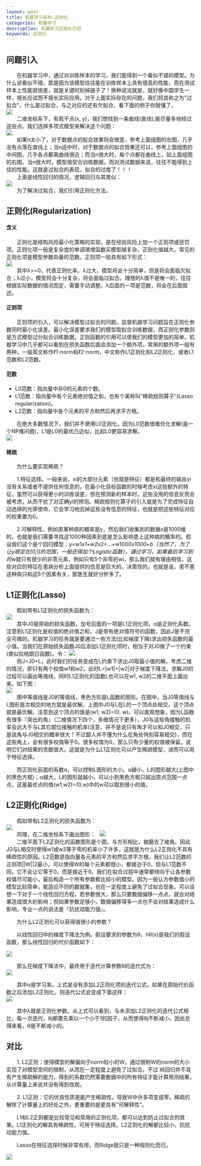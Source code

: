 ```yaml
---
layout: post
title: 机器学习系列-正则化
categories: 机器学习
description: 机器学习正则化介绍
keywords: 正则化
---
```


## 问题引入

&emsp;&emsp;在机器学习中，通过对训练样本的学习，我们能得到一个看似不错的模型。为什么说看似不错，那是因为该模型往往能在训练样本上具有很高的性能，而在测试样本上性能就很差，就是关键时刻掉链子了！换种说法就是，就好像中国学生一样，擅长应试而不擅长实际应用。对于上面实际存在的问题，我们将其称之为"过拟合"，什么是过拟合，与之对应的还有欠拟合，看下面的例子你就懂了。  
![](http://ww1.sinaimg.cn/large/005L0VzSgy1frgh8nye3hj30t8099gnn.jpg)  
&emsp;&emsp;二维坐标系下，有若干点(x, y)，我们想找到一条曲线(直线),能尽量多地经过这些点。我们选择多项式模型来解决这个问题：  
![](http://ww1.sinaimg.cn/large/005L0VzSgy1frghgilmqjj31120ku0tu.jpg)  
&emsp;&emsp;如果n太小了，对于数据点的拟合效果将会很差，参考上面组图的左图，几乎没有点落在直线上；当n适中时，对于数据点的拟合效果还可以，参考上面组图的中间图，几乎各点都离曲线很近；而当n很大时，每个点都在曲线上，如上面组图的右图。当n很大时，模型很契合训练数据，而对测试数据来说，往往不能得到上佳的性能。这就是过拟合的表现，拟合的过度了！！！  
&emsp;&emsp;上面是线性回归的情况，逻辑回归与其类似：  
![](http://ww1.sinaimg.cn/large/005L0VzSgy1frglnvkbxij30pu0cagq3.jpg)  
&emsp;&emsp;为了解决过拟合，我们引用正则化方法。

## 正则化(Regularization)  

#### 含义
&emsp;&emsp;正则化是结构风险最小化策略的实现，是在经验风险上加一个正则项或惩罚项。正则化项一般是复杂度的单调递增函数买模型越复杂，正则化值越大。常见的正则化项是模型参数向量的范数。正则项一般具有如下形式：  
![](http://ww1.sinaimg.cn/large/005L0VzSgy1frgm2ycwffj31120kumyi.jpg)  
&emsp;&emsp;其中λ>=0，代表正则化率。λ过大，模型将会十分简单，但是将会面临欠拟合；λ过小，模型将会十分复杂，将会面临过拟合。理想的λ值不是唯一的，往往根据实际数据的情况而定，需要手动调整。λ后面的一项是范数，将会在后面叙述。

#### 正则项  
&emsp;&emsp;正则项的引入，可以解决模型过拟合的问题。监督机器学习问题旨在正则化参数同时最小化误差。最小化误差要求我们的模型取拟合训练数据，而正则化参数则是方式模型过分拟合训练数据。正则函数的引用可以使我们的模型更加的简单。机器学习中几乎都可以看到在损失函数后面会添加一个额外项，常用的额外项一般有两种，一般英文称作ℓ1-norm和ℓ2-norm，中文称作L1正则化和L2正则化，或者L1范数和L2范数。  

#### 范数  
- L0范数：指向量中非0的元素的个数。
- L1范数：指向量中各个元素绝对值之和，也有个美称叫“稀疏规则算子”(Lasso regularization)。
- L2范数：指向量中各个元素的平方和然后再求平方根。  

&emsp;&emsp;在绝大多数情况下，我们并不使用L0正则化。因为L0范数很难优化求解(是一个NP难问题)，L1是L0的最优凸近似，比起L0更容易求解。  
![](http://ww1.sinaimg.cn/large/005L0VzSgy1frgmmyihd7j30tx05bwfx.jpg)  

#### 稀疏  
&emsp;&emsp;为什么要实现稀疏？  

&emsp;&emsp;1.特征选择。一般来说，xi的大部分元素（也就是特征）都是和最终的输出yi没有关系或者不提供任何信息的，在最小化目标函数的时候考虑xi这些额外的特征，虽然可以获得更小的训练误差，但在预测新的样本时，这些没用的信息反而会被考虑，从而干扰了对正确yi的预测。稀疏规则化算子的引入就是为了完成特征自动选择的光荣使命，它会学习地去掉这些没有信息的特征，也就是把这些特征对应的权重置为0。  

&emsp;&emsp;2.可解释性。例如患某种病的概率是y，然后我们收集到的数据x是1000维的，也就是我们需要寻找这1000种因素到底是怎么影响患上这种病的概率的。假设我们这个是个回归模型：y=w1*x1+w2*x2+…+w1000*x1000+b（当然了，为了让y限定在[0,1]的范围，一般还得加个Logistic函数）。通过学习，如果最后学习到的w*就只有很少的非零元素，例如只有5个非零的wi，那么我们就有理由相信，这些对应的特征在患病分析上面提供的信息是巨大的，决策性的。也就是说，患不患这种病只和这5个因素有关，那医生就好分析多了。  

## L1正则化(Lasso)

&emsp;&emsp;假如带有L1正则化的损失函数为：  
![](http://ww1.sinaimg.cn/large/005L0VzSgy1frgn0xu3wej30ai02fdfn.jpg)  
&emsp;&emsp;其中J0是原始的损失函数，加号后面的一项是L1正则化项，α是正则化系数。注意到L1正则化是权值的绝对值之和，J是带有绝对值符号的函数，因此J是不完全可微的。机器学习的任务就是要通过一些方法(比如梯度下降)求出损失函数的最小值。当我们在原始损失函数J0后添加L1正则化项时，相当于对J0做了一个约束(类似拉格朗日函数)。令： 
![](http://ww1.sinaimg.cn/large/005L0VzSgy1frgn2w7yfkj304b011dfm.jpg)  
&emsp;&emsp;则J=J0+L，此时我们的任务变成在L约束下求出J0取最小值的解。考虑二维的情况，即只有两个权值w1和w2，此时L=|w1|+|w2|对于梯度下降法，求解J0的过程可以画出等值线，同时L1正则化的函数L也可以在w1, w2的二维平面上画出来。如下图：  
![](http://ww1.sinaimg.cn/large/005L0VzSgy1frgn4g349vj30d90cqjtd.jpg)  
&emsp;&emsp;图中等值线是J0的等值线，黑色方形是L函数的图形。在图中，当J0等值线与L图形首次相交的地方就是最优解。上图中J0与L在L的一个顶点处相交，这个顶点就是最优解。注意到这个顶点的值是(w1, w2)=(0, w)。可以直观想象，因为L函数有很多『突出的角』（二维情况下四个，多维情况下更多），J0与这些角接触的机率会远大于与L其它部位接触的机率(注意，并不是说只有角才可以和J0相交，只是说角与J0相交的概率很大！不过鄙人并不懂为什么在角处特别容易相交)，而在这些角上，会有很多权值等于0。很多权值为0，那么只有少量的权值被保留，说明它们对结果的贡献很大。这就是为什么L1正则化可以产生稀疏模型，进而可以用于特征选择。  

&emsp;&emsp;而正则化前面的系数α，可以控制L图形的大小。α越小，L的图形越大(上图中的黑色方框)；α越大，L的图形就越小，可以小到黑色方框只超出原点范围一点点，这是最优点的值(w1,w2)=(0,w)中的w可以取到很小的值。  

## L2正则化(Ridge)

&emsp;&emsp;假如带有L2正则化的损失函数为：  
![](http://ww1.sinaimg.cn/large/005L0VzSgy1frgncovicbj30er02oq2r.jpg)  
&emsp;&emsp;同理，在二维坐标系下画出图形：  
![](http://ww1.sinaimg.cn/large/005L0VzSgy1frgne6k4dfj30da0c776b.jpg)  
&emsp;&emsp;二维平面下L2正则化的函数图形是个圆，与方形相比，被磨去了棱角。因此J0与L相交时使得w1或w2等于零的机率小了许多，这就是为什么L2正则化不具有稀疏性的原因。L2范数是指向量各元素的平方和然后求平方根。我们让L2范数的正则项||W||2最小，可以使得W的每个元素都很小，都接近于0，但与L1范数不同，它不会让它等于0，而是接近于0。我们在拟合过程中通常都倾向于让各参数权值尽可能小，最后构造一个所有参数都比较小的模型。因为一般认为参数值小的模型比较简单，能适应不同的数据集，也在一定程度上避免了过拟合现象。可以设想一下对于一个线性回归方程，若参数很大，那么只要数据偏移一点点，就会对结果造成很大的影响；但如果参数足够小，数据偏移得多一点也不会对结果造成什么影响，专业一点的说法是『抗扰动能力强』。  

&emsp;&emsp;为什么L2正则化可以获得值很小的参数？  

&emsp;&emsp;以线性回归中的梯度下降法为例。假设要求的参数为θ，hθ(x)是我们的假设函数，那么线性回归的代价函数如下：  

![](http://ww1.sinaimg.cn/large/005L0VzSgy1frgnsn0hw4j30ak02yt8n.jpg)  

&emsp;&emsp;那么在梯度下降法中，最终用于迭代计算参数θ的迭代式为：  
![](http://ww1.sinaimg.cn/large/005L0VzSgy1frgnth163kj30br02kt8o.jpg)  

&emsp;&emsp;其中α是学习率。上式是没有添加L2正则化项的迭代公式，如果在原始代价函数之后添加L2正则化，则迭代公式会变成下面这样：  
![](http://ww1.sinaimg.cn/large/005L0VzSgy1frgnu9cjhqj30fu02r74a.jpg)  

&emsp;&emsp;其中λ就是正则化参数。从上式可以看到，与未添加L2正则化的迭代公式相比，每一次迭代，θj都要先乘以一个小于1的因子，从而使得θj不断减小，因此总得来看，θ是不断减小的。  


## 对比  

&emsp;&emsp;1. L2正则：使得模型的解偏向于norm较小的W，通过限制W的norm的大小实现了对模型空间的限制，从而在一定程度上避免了过拟合。不过 岭回归并不具有产生稀疏解的能力，得到的系数仍然需要数据中的所有特征才能计算预测结果，从计算量上来说并没有得到改观。  

&emsp;&emsp;2. L1正则：它的优良性质是能产生稀疏性，导致W中许多项变成零。稀疏的解除了计算量上的好处之外，更重要的是更具有“可解释性”。  

&emsp;&emsp;L1和L2正则都是比较常见和常用的正则化项，都可以达到防止过拟合的效果。L1正则化的解具有稀疏性，可用于特征选择。L2正则化的解都比较小，抗扰动能力强。

&emsp;&emsp;Lasso在特征选择时候非常有用，而Ridge就只是一种规则化而已。

![](http://ww1.sinaimg.cn/large/005L0VzSgy1frgo821ddfj31400p0tgg.jpg)
